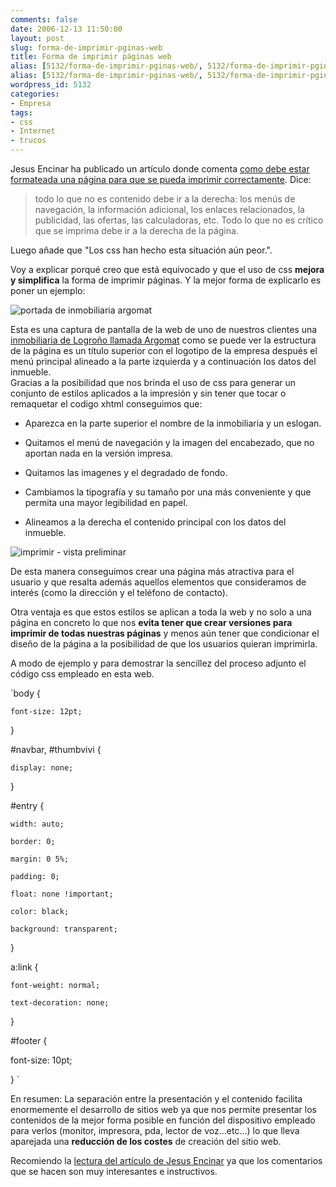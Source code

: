 ```yaml
---
comments: false
date: 2006-12-13 11:50:00
layout: post
slug: forma-de-imprimir-pginas-web
title: Forma de imprimir páginas web
alias: [5132/forma-de-imprimir-pginas-web/, 5132/forma-de-imprimir-pginas-web]
alias: [5132/forma-de-imprimir-pginas-web/, 5132/forma-de-imprimir-pginas-web]
wordpress_id: 5132
categories:
- Empresa
tags:
- css
- Internet
- trucos
---
```


Jesus Encinar ha publicado un artículo donde comenta [ como debe estar formateada una página para que se pueda imprimir correctamente](http://www.jesusencinar.com/2006/12/disea_tu_web_pa.html).  Dice:


> todo lo que no es contenido debe ir a la derecha: los menús de navegación, la información adicional, los enlaces relacionados, la publicidad, las ofertas, las calculadoras, etc. Todo lo que no es crítico que se imprima debe ir a la derecha de la página.


  

Luego añade que "Los css han hecho esta situación aún peor.".





Voy a explicar porqué creo que está equivocado y que el uso de css **mejora y simplifica** la forma de imprimir páginas.   Y la mejor forma de explicarlo es poner un ejemplo:



![portada de inmobiliaria argomat](http://jorgegorka.files.wordpress.com/Argomat_screen.jpg)



Esta es una captura de pantalla de la web de uno de nuestros clientes una [inmobiliaria de Logroño llamada Argomat](http://www.argomat.com) como se puede ver la estructura de la página es un título superior con el logotipo de la empresa después el menú principal alineado a la parte izquierda y a continuación los datos del inmueble.   
Gracias a la posibilidad que nos brinda el uso de css para generar un conjunto de estilos aplicados a la impresión  y sin tener que tocar o remaquetar el codigo xhtml conseguimos que:






  * Aparezca en la parte superior el nombre de la inmobiliaria y un eslogan.


  * Quitamos el menú de navegación y la imagen del encabezado, que no aportan nada en la versión impresa.


  * Quitamos las imagenes y el degradado de fondo.


  * Cambiamos la tipografía y su tamaño por una más conveniente y que permita una mayor legibilidad en papel.


  * Alineamos a la derecha el contenido principal con los datos del inmueble.


![imprimir - vista preliminar](http://jorgegorka.files.wordpress.com/Argomat_print.jpg)


De esta manera conseguimos crear una página más atractiva para el usuario y que resalta además aquellos elementos que consideramos de interés (como la dirección y el teléfono de contacto).




Otra ventaja es que estos estilos se aplican a toda la web y no solo a una página en concreto lo que nos **evita tener que crear versiones para imprimir de todas nuestras páginas** y menos aún tener que condicionar el diseño de la página a la posibilidad de que los usuarios quieran imprimirla.




A modo de ejemplo y para demostrar la sencillez del proceso adjunto el código css empleado en esta web.


`body {

	font-size: 12pt;

}

#navbar, #thumbvivi {

	display: none;

}



#entry {

	width: auto;

	border: 0;

	margin: 0 5%;

	padding: 0;

	float: none !important;

	color: black;

	background: transparent;

}

a:link {

	font-weight: normal;

	text-decoration: none;

}



#footer {

  font-size: 10pt;

}
`


En resumen:  La separación entre la presentación y el contenido facilita enormemente el desarrollo de sitios web ya que nos permite presentar los contenidos de la mejor forma posible en función del dispositivo empleado para verlos (monitor, impresora, pda, lector de voz...etc...) lo que lleva aparejada una **reducción de los costes** de creación del sitio web.




Recomiendo la [lectura del artículo de Jesus Encinar](http://www.jesusencinar.com/2006/12/disea_tu_web_pa.html) ya que los comentarios que se hacen son muy interesantes e instructivos.
